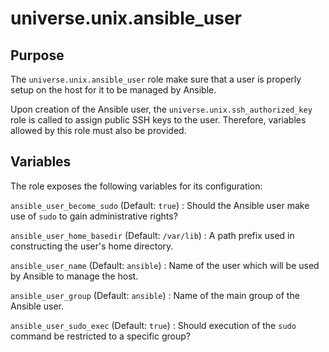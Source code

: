 <!-- roles/ansible_user/README.md
  -- ============================
  --
  -- Copying
  -- -------
  --
  -- Copyright (c) 2023 universe.unix authors and contributors.
  --
  -- This file is part of the *universe.unix* project.
  --
  -- *universe.unix* is a free software project. You can redistribute it and/or
  -- modify it following the terms of the MIT License.
  --
  -- This software project is distributed *as is*, WITHOUT WARRANTY OF ANY KIND;
  -- including but not limited to the WARRANTIES OF MERCHANTABILITY, FITNESS FOR
  -- A PARTICULAR PURPOSE and NONINFRINGEMENT.
  --
  -- You should have received a copy of the MIT License along with
  -- *universe.unix*. If not, see <http://opensource.org/licenses/MIT>.
  -->

universe.unix.ansible_user
==========================

Purpose
-------

The `universe.unix.ansible_user` role make sure that a user is properly setup
on the host for it to be managed by Ansible.

Upon creation of the Ansible user, the `universe.unix.ssh_authorized_key` role
is called to assign public SSH keys to the user. Therefore, variables allowed by
this role must also be provided.

Variables
---------

The role exposes the following variables for its configuration:

`ansible_user_become_sudo` (Default: `true`)
: Should the Ansible user make use of `sudo` to gain administrative rights?

`ansible_user_home_basedir` (Default: `/var/lib`)
: A path prefix used in constructing the user's home directory.

`ansible_user_name` (Default: `ansible`)
: Name of the user which will be used by Ansible to manage the host.

`ansible_user_group` (Default: `ansible`)
: Name of the main group of the Ansible user.

`ansible_user_sudo_exec` (Default: `true`)
: Should execution of the `sudo` command be restricted to a specific group?

